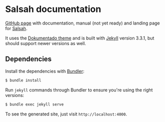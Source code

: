 # Salsah documentation

[GitHub page](https://dhlab-basel.github.io/Salsah) with documentation, manual (not yet ready) and landing page for [Salsah](https://github.com/dhlab-basel/Salsah).

It uses the [Dokumentado theme](https://github.com/lakto/dokumentado) and is built with [Jekyll](http://jekyllrb.com/) version 3.3.1, but should support newer versions as well. 

## Dependencies

Install the dependencies with [Bundler](http://bundler.io/):

~~~bash
$ bundle install
~~~

Run `jekyll` commands through Bundler to ensure you're using the right versions:

~~~bash
$ bundle exec jekyll serve
~~~

To see the generated site, just visit `http://localhost:4000`.
